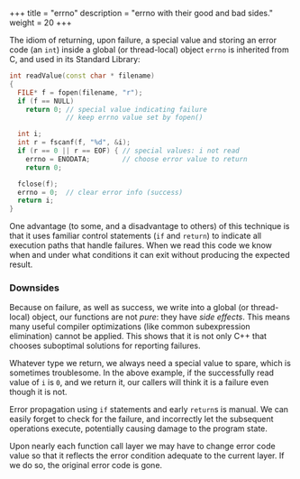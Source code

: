 +++
title = "errno"
description = "errno with their good and bad sides."
weight = 20
+++


The idiom of returning, upon failure, a special value and storing an error code
(an `int`) inside a global (or thread-local) object `errno` is inherited from C,
and used in its Standard Library:

```c++
int readValue(const char * filename)
{
  FILE* f = fopen(filename, "r");
  if (f == NULL)
    return 0; // special value indicating failure
              // keep errno value set by fopen()

  int i;
  int r = fscanf(f, "%d", &i);
  if (r == 0 || r == EOF) { // special values: i not read
    errno = ENODATA;        // choose error value to return
    return 0;

  fclose(f);
  errno = 0;  // clear error info (success)
  return i;
}
```

One advantage (to some, and a disadvantage to others) of this technique is that it
uses familiar control statements (`if` and `return`) to indicate all execution
paths that handle failures. When we read this code we know when and under what
conditions it can exit without producing the expected result.


### Downsides


Because on failure, as well as success, we write into a global (or thread-local)
object, our functions are not *pure*: they have *side effects*. This means many
useful compiler optimizations (like common subexpression elimination) cannot be
applied. This shows that it is not only C++ that chooses suboptimal solutions
for reporting failures.

Whatever type we return, we always need a special value to spare, which is
sometimes troublesome. In the above example, if the successfully read value of
`i` is `0`, and we return it, our callers will think it is a failure even though
it is not.

Error propagation using `if` statements and early `return`s is manual. We can easily
forget to check for the failure, and incorrectly let the subsequent operations
execute, potentially causing damage to the program state.

Upon nearly each function call layer we may have to change error code value
so that it reflects the error condition adequate to the current layer. If we
do so, the original error code is gone.
